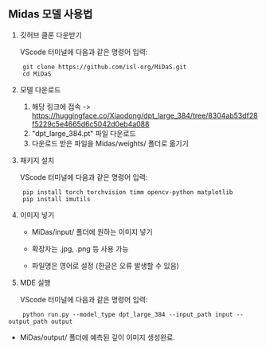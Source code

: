 ## Midas 모델 사용법
1. 깃허브 클론 다운받기

   VScode 터미널에 다음과 같은 명령어 입력:
```
    git clone https://github.com/isl-org/MiDaS.git
    cd MiDaS
```

2. 모델 다운로드

   1)  해당 링크에 접속 -> <https://huggingface.co/Xiaodong/dpt_large_384/tree/8304ab53df28f5229c5e4665d6c5042d0eb4a088> 
   2)  "dpt_large_384.pt" 파일 다운로드
   3)  다운로드 받은 파일을 Midas/weights/ 폴더로 옮기기

3. 패키지 설치

   VScode 터미널에 다음과 같은 명령어 입력:
```
    pip install torch torchvision timm opencv-python matplotlib
    pip install imutils
```

4. 이미지 넣기

   - MiDas/input/ 폴더에 원하는 이미지 넣기
  
   - 확장자는 .jpg, .png 등 사용 가능
  
   - 파일명은 영어로 설정 (한글은 오류 발생할 수 있음)

5. MDE 실행

   VScode 터미널에 다음과 같은 명령어 입력:
```
    python run.py --model_type dpt_large_384 --input_path input --output_path output
```

   - MiDas/output/ 폴더에 예측된 깊이 이미지 생성완료.
   
